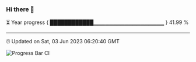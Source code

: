 ### Hi there 👋

⏳ Year progress { ████████████▁▁▁▁▁▁▁▁▁▁▁▁▁▁▁▁▁▁ } 41.99 %

---

⏰ Updated on Sat, 03 Jun 2023 06:20:40 GMT

![Progress Bar CI](https://github.com/JuvenileQ/Progress-Bar-CI/workflows/main/badge.svg)
